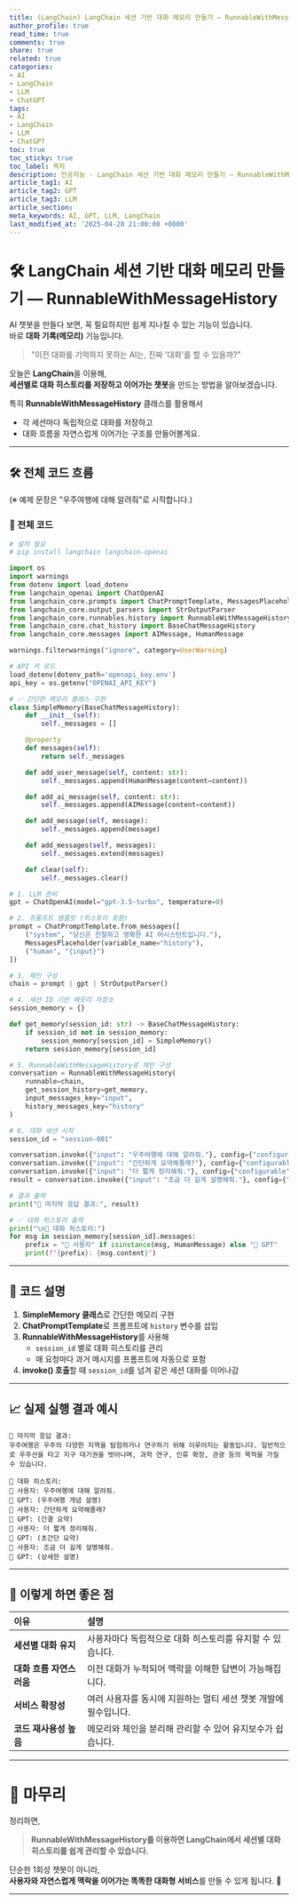 ```yaml
---
title: (LangChain) LangChain 세션 기반 대화 메모리 만들기 — RunnableWithMessageHistory
author_profile: true
read_time: true
comments: true
share: true
related: true
categories:
- AI
- LangChain
- LLM
- ChatGPT
tags:
- AI
- LangChain
- LLM
- ChatGPT
toc: true
toc_sticky: true
toc_label: 목차
description: 인공지능 - LangChain 세션 기반 대화 메모리 만들기 — RunnableWithMessageHistory
article_tag1: AI
article_tag2: GPT
article_tag3: LLM
article_section: 
meta_keywords: AI, GPT, LLM, LangChain
last_modified_at: '2025-04-28 21:00:00 +0800'
---
```



# 🛠 LangChain 세션 기반 대화 메모리 만들기 — RunnableWithMessageHistory

AI 챗봇을 만들다 보면, 꼭 필요하지만 쉽게 지나칠 수 있는 기능이 있습니다.  
바로 **대화 기록(메모리)** 기능입니다.

> "이전 대화를 기억하지 못하는 AI는, 진짜 '대화'를 할 수 있을까?"

오늘은 **LangChain**을 이용해,  
**세션별로 대화 히스토리를 저장하고 이어가는 챗봇**을 만드는 방법을 알아보겠습니다.

특히 **RunnableWithMessageHistory** 클래스를 활용해서  
- 각 세션마다 독립적으로 대화를 저장하고
- 대화 흐름을 자연스럽게 이어가는 구조를 만들어볼게요.

---

## 🛠 전체 코드 흐름

(※ 예제 문장은 "우주여행에 대해 알려줘"로 시작합니다.)

### 📄 전체 코드

```python
# 설치 필요
# pip install langchain langchain-openai

import os
import warnings
from dotenv import load_dotenv
from langchain_openai import ChatOpenAI
from langchain_core.prompts import ChatPromptTemplate, MessagesPlaceholder
from langchain_core.output_parsers import StrOutputParser
from langchain_core.runnables.history import RunnableWithMessageHistory
from langchain_core.chat_history import BaseChatMessageHistory
from langchain_core.messages import AIMessage, HumanMessage

warnings.filterwarnings("ignore", category=UserWarning)

# API 키 로드
load_dotenv(dotenv_path='openapi_key.env')
api_key = os.getenv("OPENAI_API_KEY")

# ✅ 간단한 메모리 클래스 구현
class SimpleMemory(BaseChatMessageHistory):
    def __init__(self):
        self._messages = []

    @property
    def messages(self):
        return self._messages

    def add_user_message(self, content: str):
        self._messages.append(HumanMessage(content=content))

    def add_ai_message(self, content: str):
        self._messages.append(AIMessage(content=content))

    def add_message(self, message):
        self._messages.append(message)

    def add_messages(self, messages):
        self._messages.extend(messages)

    def clear(self):
        self._messages.clear()

# 1. LLM 준비
gpt = ChatOpenAI(model="gpt-3.5-turbo", temperature=0)

# 2. 프롬프트 템플릿 (히스토리 포함)
prompt = ChatPromptTemplate.from_messages([
    ("system", "당신은 친절하고 명확한 AI 어시스턴트입니다."),
    MessagesPlaceholder(variable_name="history"),
    ("human", "{input}")
])

# 3. 체인 구성
chain = prompt | gpt | StrOutputParser()

# 4. 세션 ID 기반 메모리 저장소
session_memory = {}

def get_memory(session_id: str) -> BaseChatMessageHistory:
    if session_id not in session_memory:
        session_memory[session_id] = SimpleMemory()
    return session_memory[session_id]

# 5. RunnableWithMessageHistory로 체인 구성
conversation = RunnableWithMessageHistory(
    runnable=chain,
    get_session_history=get_memory,
    input_messages_key="input",
    history_messages_key="history"
)

# 6. 대화 세션 시작
session_id = "session-001"

conversation.invoke({"input": "우주여행에 대해 알려줘."}, config={"configurable": {"session_id": session_id}})
conversation.invoke({"input": "간단하게 요약해줄래?"}, config={"configurable": {"session_id": session_id}})
conversation.invoke({"input": "더 짧게 정리해줘."}, config={"configurable": {"session_id": session_id}})
result = conversation.invoke({"input": "조금 더 길게 설명해줘."}, config={"configurable": {"session_id": session_id}})

# 결과 출력
print("📌 마지막 응답 결과:", result)

# ✅ 대화 히스토리 출력
print("\n🧠 대화 히스토리:")
for msg in session_memory[session_id].messages:
    prefix = "👤 사용자" if isinstance(msg, HumanMessage) else "🤖 GPT"
    print(f"{prefix}: {msg.content}")
```

---

## 🧩 코드 설명

1. **SimpleMemory 클래스**로 간단한 메모리 구현
2. **ChatPromptTemplate**로 프롬프트에 `history` 변수를 삽입
3. **RunnableWithMessageHistory**를 사용해
   - `session_id` 별로 대화 히스토리를 관리
   - 매 요청마다 과거 메시지를 프롬프트에 자동으로 포함
4. **invoke() 호출**할 때 `session_id`를 넘겨 같은 세션 대화를 이어나감

---

## 📈 실제 실행 결과 예시

```plaintext
📌 마지막 응답 결과:
우주여행은 우주의 다양한 지역을 탐험하거나 연구하기 위해 이루어지는 활동입니다. 일반적으로 우주선을 타고 지구 대기권을 벗어나며, 과학 연구, 인류 확장, 관광 등의 목적을 가질 수 있습니다.

🧠 대화 히스토리:
👤 사용자: 우주여행에 대해 알려줘.
🤖 GPT: (우주여행 개념 설명)
👤 사용자: 간단하게 요약해줄래?
🤖 GPT: (간결 요약)
👤 사용자: 더 짧게 정리해줘.
🤖 GPT: (초간단 요약)
👤 사용자: 조금 더 길게 설명해줘.
🤖 GPT: (상세한 설명)
```

---

## 🎯 이렇게 하면 좋은 점

| 이유 | 설명 |
|:---|:---|
| **세션별 대화 유지** | 사용자마다 독립적으로 대화 히스토리를 유지할 수 있습니다. |
| **대화 흐름 자연스러움** | 이전 대화가 누적되어 맥락을 이해한 답변이 가능해집니다. |
| **서비스 확장성** | 여러 사용자를 동시에 지원하는 멀티 세션 챗봇 개발에 필수입니다. |
| **코드 재사용성 높음** | 메모리와 체인을 분리해 관리할 수 있어 유지보수가 쉽습니다. |

---

# 📝 마무리

정리하면,  
> **RunnableWithMessageHistory를 이용하면 LangChain에서 세션별 대화 히스토리를 쉽게 관리할 수 있습니다.**

단순한 1회성 챗봇이 아니라,  
**사용자와 자연스럽게 맥락을 이어가는 똑똑한 대화형 서비스**를 만들 수 있게 됩니다. 🚀

---